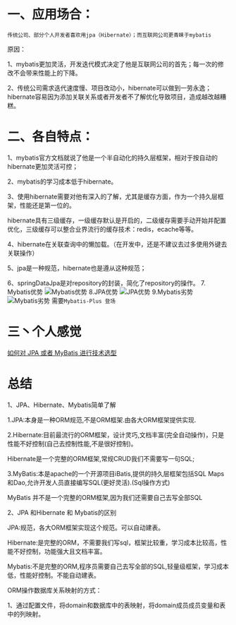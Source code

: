 # 一、应用场合：

`传统公司、部分个人开发者喜欢用jpa（Hibernate）；而互联网公司更青睐于mybatis`

原因：

1、mybatis更加灵活，开发迭代模式决定了他是互联网公司的首先；每一次的修改不会带来性能上的下降。

2、传统公司需求迭代速度慢、项目改动小，hibernate可以做到一劳永逸；hibernate容易因为添加关联关系或者开发者不了解优化导致项目，造成越改越糟糕。

# 二、各自特点：

1、mybatis官方文档就说了他是一个半自动化的持久层框架，相对于按自动的hibernate更加灵活可控；

2、mybatis的学习成本低于hibernate。

3、使用hibernate需要对他有深入的了解，尤其是缓存方面，作为一个持久层框架，性能还是第一位的。

hibernate具有三级缓存，一级缓存默认是开启的，二级缓存需要手动开始并配置优化，三级缓存可以整合业界流行的缓存技术：redis，ecache等等。

4、hibernate在关联查询中的懒加载。（在开发中，还是不建议去过多使用外键去关联操作）

5、jpa是一种规范，hibernate也是遵从这种规范；

6、springDataJpa是对repository的封装，简化了repository的操作。
7. Mybatis优势
![Mybatis优势](https://upload-images.jianshu.io/upload_images/5260759-78201146d8002645.png?imageMogr2/auto-orient/strip%7CimageView2/2/w/1240)
8.JPA优势
![JPA优势](https://upload-images.jianshu.io/upload_images/5260759-a4572b31f6e860b6.png?imageMogr2/auto-orient/strip%7CimageView2/2/w/1240)
9.Mybatis劣势
![Mybatis劣势](https://upload-images.jianshu.io/upload_images/5260759-b2c9ddf4d31e110b.png?imageMogr2/auto-orient/strip%7CimageView2/2/w/1240)
需要`Mybatis-Plus 登场`
# 三丶个人感觉
[如何对 JPA 或者 MyBatis 进行技术选型](http://www.spring4all.com/article/391)
# 总结
1、JPA、Hibernate、Mybatis简单了解

1.JPA:本身是一种ORM规范,不是ORM框架.由各大ORM框架提供实现.

2.Hibernate:目前最流行的ORM框架，设计灵巧,文档丰富(完全自动操作)，只是性能不好控制(自己去控制性能,不是很好控制)。

Hibernate是一个完整的ORM框架,常规CRUD我们不需要写一句SQL;

3.MyBatis:本是apache的一个开源项目iBatis,提供的持久层框架包括SQL Maps和Dao,允许开发人员直接编写SQL(更好灵活).(Sql操作方式)

MyBatis 并不是一个完整的ORM框架,因为我们还需要自己去写全部SQL

2、JPA 和Hibernate 和 Mybatis的区别

JPA:规范，各大ORM框架实现这个规范。可以自动建表。

Hibernate:是完整的ORM，不需要我们写sql，框架比较重，学习成本比较高，性能不好控制，功能强大且文档丰富。

Mybatis:不是完整的ORM,程序员需要自己去写全部的SQL,轻量级框架，学习成本低，性能好控制。不能自动建表。

ORM操作数据库关系映射的方式：

1、通过配置文件，将domain和数据库中的表映射，将domain成员成员变量和表中的列映射。






